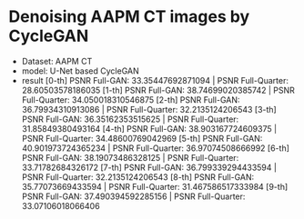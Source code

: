 # Denoising AAPM CT images by CycleGAN
- Dataset: AAPM CT
- model: U-Net based CycleGAN
- result
    [0-th] PSNR Full-GAN: 33.35447692871094 | PSNR Full-Quarter: 28.60503578186035
    [1-th] PSNR Full-GAN: 38.74699020385742 | PSNR Full-Quarter: 34.050018310546875
    [2-th] PSNR Full-GAN: 36.79934310913086 | PSNR Full-Quarter: 32.2135124206543
    [3-th] PSNR Full-GAN: 36.35162353515625 | PSNR Full-Quarter: 31.85849380493164
    [4-th] PSNR Full-GAN: 38.903167724609375 | PSNR Full-Quarter: 34.48600769042969
    [5-th] PSNR Full-GAN: 40.901973724365234 | PSNR Full-Quarter: 36.97074508666992
    [6-th] PSNR Full-GAN: 38.19073486328125 | PSNR Full-Quarter: 33.71782684326172
    [7-th] PSNR Full-GAN: 36.799339294433594 | PSNR Full-Quarter: 32.2135124206543
    [8-th] PSNR Full-GAN: 35.77073669433594 | PSNR Full-Quarter: 31.467586517333984
    [9-th] PSNR Full-GAN: 37.490394592285156 | PSNR Full-Quarter: 33.07106018066406